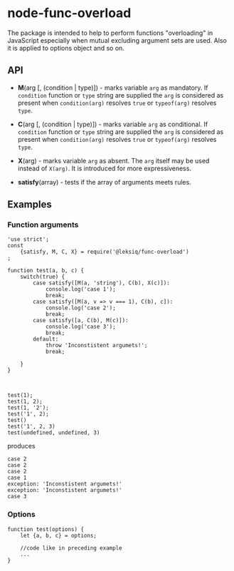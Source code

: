 # node-func-overload
The package is intended to help to perform functions "overloading" in JavaScript especially when mutual excluding argument sets are used. Also it is applied to options object and so on.

## API
+ **M**(arg [, (condition | type)]) - marks variable `arg` as mandatory. If `condition` function or `type` string are supplied the `arg` is considered as present when `condition(arg)` resolves `true` or `typeof(arg)` resolves `type`.

+ **C**(arg [, (condition | type)]) - marks variable `arg` as conditional. If `condition` function or `type` string are supplied the `arg` is considered as present when `condition(arg)` resolves `true` or `typeof(arg)` resolves `type`.


+ **X**(arg) - marks variable `arg` as absent. The `arg` itself may be used instead of `X(arg)`. It is introduced for more expressiveness.

+ **satisfy**(array) - tests if the array of arguments meets rules.


## Examples

### Function arguments

    'use strict';
    const
        {satisfy, M, C, X} = require('@leksiq/func-overload')
    ;
    
    function test(a, b, c) {
        switch(true) {
            case satisfy([M(a, 'string'), C(b), X(c)]):
                console.log('case 1');
                break;
            case satisfy([M(a, v => v === 1), C(b), c]):
                console.log('case 2');
                break;
            case satisfy([a, C(b), M(c)]):
                console.log('case 3');
                break;
            default:
                throw 'Inconstistent argumets!';
                break;

        }
    }



    test(1);
    test(1, 2);
    test(1, '2');
    test('1', 2);
    test()
    test('1', 2, 3)
    test(undefined, undefined, 3)
    
produces

    case 2
    case 2
    case 2
    case 1
    exception: 'Inconstistent argumets!'
    exception: 'Inconstistent argumets!'
    case 3
    
### Options
    function test(options) {
        let {a, b, c} = options;
        
        //code like in preceding example
        ...
    }
